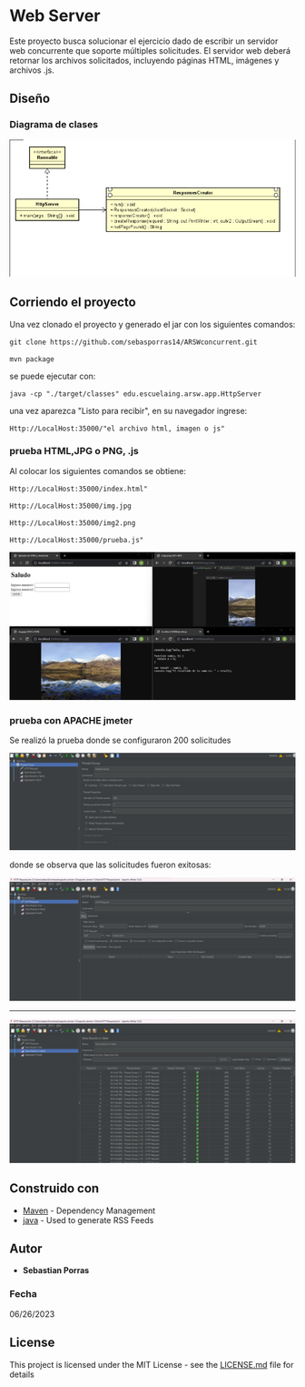 # Web Server

Este proyecto busca solucionar el ejercicio dado de escribir un servidor web concurrente que soporte múltiples solicitudes. El servidor web deberá retornar los archivos solicitados, incluyendo páginas HTML, imágenes y archivos .js.

## Diseño

### Diagrama de clases 

![class diagram](https://github.com/sebasporras14/ARSWconcurrent/blob/master/imagenes/clases.png)


## Corriendo el proyecto

Una vez clonado el proyecto y generado el jar con los siguientes comandos:

~~~
git clone https://github.com/sebasporras14/ARSWconcurrent.git
~~~
~~~
mvn package
~~~

se puede ejecutar con:

~~~
java -cp "./target/classes" edu.escuelaing.arsw.app.HttpServer
~~~
una vez aparezca "Listo para recibir", en su navegador ingrese:

~~~
Http://LocalHost:35000/"el archivo html, imagen o js"
~~~

### prueba HTML,JPG o PNG, .js

Al colocar los siguientes comandos se obtiene:
~~~
Http://LocalHost:35000/index.html"
~~~
~~~
Http://LocalHost:35000/img.jpg
~~~
~~~
Http://LocalHost:35000/img2.png
~~~
~~~
Http://LocalHost:35000/prueba.js"
~~~
![test](https://github.com/sebasporras14/ARSWconcurrent/blob/master/imagenes/pruebas.png)

### prueba con APACHE jmeter

Se realizó la prueba donde se configuraron 200 solicitudes

![configuración](https://github.com/sebasporras14/ARSWconcurrent/blob/master/imagenes/configuracion.png)

donde se observa que las solicitudes fueron exitosas:

![test](https://github.com/sebasporras14/ARSWconcurrent/blob/master/imagenes/prueba1.png)

----

![test](https://github.com/sebasporras14/ARSWconcurrent/blob/master/imagenes/prueba2.png)

## Construido con 
* [Maven](https://maven.apache.org/) - Dependency Management
* [java](https://rometools.github.io/rome/) - Used to generate RSS Feeds


## Autor

* **Sebastian Porras**

### Fecha

06/26/2023 

## License

This project is licensed under the MIT License - see the [LICENSE.md](LICENSE.md) file for details
